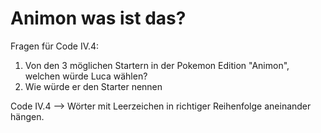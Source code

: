 <h1> Animon was ist das? </h1>

Fragen für Code IV.4:

1. Von den 3 möglichen Startern in der Pokemon Edition "Animon", welchen würde Luca wählen?
2. Wie würde er den Starter nennen

Code IV.4 --> Wörter mit Leerzeichen in richtiger Reihenfolge aneinander hängen.